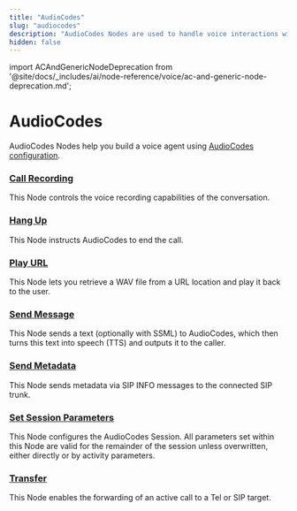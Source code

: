 ```yaml
---
title: "AudioCodes"
slug: "audiocodes"
description: "AudioCodes Nodes are used to handle voice interactions with AudioCodes endpoints."
hidden: false
---
```


import ACAndGenericNodeDeprecation from '@site/docs/_includes/ai/node-reference/voice/ac-and-generic-node-deprecation.md';

# AudioCodes

<ACAndGenericNodeDeprecation />

AudioCodes Nodes help you build a voice agent using [AudioCodes configuration](../../../../deploy/endpoint-reference/audiocodes.md).

### [Call Recording](call-recording.md)

This Node controls the voice recording capabilities of the conversation.

### [Hang Up](hangup.md)

This Node instructs AudioCodes to end the call.

### [Play URL](play-url.md)

This Node lets you retrieve a WAV file from a URL location and play it back to the user.

### [Send Message](send-message.md)

This Node sends a text (optionally with SSML) to AudioCodes, which then turns this text into speech (TTS) and outputs it to the caller.

### [Send Metadata](send-meta-data.md)

This Node sends metadata via SIP INFO messages to the connected SIP trunk.

### [Set Session Parameters](set-session-params.md)

This Node configures the AudioCodes Session. All parameters set within this Node are valid for the remainder of the session unless overwritten, either directly or by activity parameters.

### [Transfer](transfer-vg.md)

This Node enables the forwarding of an active call to a Tel or SIP target.
